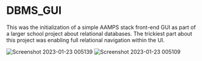 # DBMS_GUI

This was the initialization of a simple AAMPS stack front-end GUI as part of a larger school project about relational databases. The trickiest part about this project was enabling full relational navigation within the UI.

![Screenshot 2023-01-23 005139](https://user-images.githubusercontent.com/55470307/213947182-84b69d6f-6000-4a1c-b992-d082edf37c34.jpg)
![Screenshot 2023-01-23 005109](https://user-images.githubusercontent.com/55470307/213947195-0f690deb-811d-4627-87e4-7e8fee24b49c.jpg)


